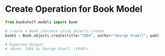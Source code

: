 # Create Operation for Book Model

```python
from bookshelf.models import Book

# Create a Book instance using objects.create
book1 = Book.objects.create(title="1984", author="George Orwell", publication_year=1949)

# Expected Output:
# <Book: 1984 by George Orwell (1949)>

